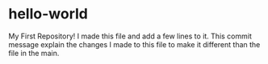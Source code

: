 # hello-world
My First Repository!
I made this file and add a few lines to it.
This commit message explain the changes I made to this file to make it different than the file in the main.
